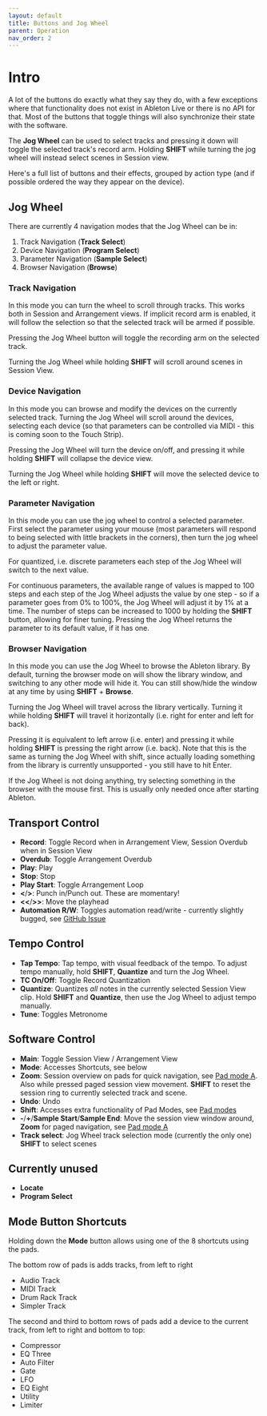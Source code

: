 ```yaml
---
layout: default
title: Buttons and Jog Wheel
parent: Operation
nav_order: 2
---
```


# Intro

A lot of the buttons do exactly what they say they do, with a few exceptions where that functionality does not exist in Ableton Live or there is no API for that.
Most of the buttons that toggle things will also synchronize their state with the software.

The **Jog Wheel** can be used to select tracks and pressing it down will toggle the selected track's record arm.
Holding **SHIFT** while turning the jog wheel will instead select scenes in Session view.

Here's a full list of buttons and their effects, grouped by action type (and if possible ordered the way they appear on the device).

## Jog Wheel
There are currently 4 navigation modes that the Jog Wheel can be in:
1. Track Navigation (**Track Select**)
2. Device Navigation (**Program Select**)
3. Parameter Navigation (**Sample Select**)
4. Browser Navigation (**Browse**)

### Track Navigation
In this mode you can turn the wheel to scroll through tracks. This works both in Session and Arrangement views. If implicit record arm is enabled, it will follow the selection so that the selected track will be armed if possible.

Pressing the Jog Wheel button will toggle the recording arm on the selected track.

Turning the Jog Wheel while holding **SHIFT** will scroll around scenes in Session View.

### Device Navigation
In this mode you can browse and modify the devices on the currently selected track. Turning the Jog Wheel will scroll around the devices, selecting each device (so that parameters can be controlled via MIDI - this is coming soon to the Touch Strip).

Pressing the Jog Wheel will turn the device on/off, and pressing it while holding **SHIFT** will collapse the device view.

Turning the Jog Wheel while holding **SHIFT** will move the selected device to the left or right.

### Parameter Navigation
In this mode you can use the jog wheel to control a selected parameter. First select the parameter using your mouse (most parameters will respond to being selected with little brackets in the corners), then turn the jog wheel to adjust the parameter value.

For quantized, i.e. discrete parameters each step of the Jog Wheel will switch to the next value.

For continuous parameters, the available range of values is mapped to 100 steps and each step of the Jog Wheel adjusts the value by one step - so if a parameter goes from 0% to 100%, the Jog Wheel will adjust it by 1% at a time. The number of steps can be increased to 1000 by holding the **SHIFT** button, allowing for finer tuning. Pressing the Jog Wheel returns the parameter to its default value, if it has one.

### Browser Navigation
In this mode you can use the Jog Wheel to browse the Ableton library. By default, turning the browser mode on will show the library window, and switching to any other mode will hide it. You can still show/hide the window at any time by using **SHIFT** + **Browse**.

Turning the Jog Wheel will travel across the library vertically. Turning it while holding **SHIFT** will travel it horizontally (i.e. right for enter and left for back).

Pressing it is equivalent to left arrow (i.e. enter) and pressing it while holding **SHIFT** is pressing the right arrow (i.e. back). Note that this is the same as turning the Jog Wheel with shift, since actually loading something from the library is currently unsupported - you still have to hit Enter.

If the Jog Wheel is not doing anything, try selecting something in the browser with the mouse first. This is usually only needed once after starting Ableton.

## Transport Control
- **Record**: Toggle Record when in Arrangement View, Session Overdub when in Session View
- **Overdub**: Toggle Arrangement Overdub
- **Play**: Play
- **Stop**: Stop
- **Play Start**: Toggle Arrangement Loop
- **<**/**>**: Punch in/Punch out. These are momentary!
- **<<**/**>>**: Move the playhead
- **Automation R/W**: Toggles automation read/write - currently slightly bugged, see [GitHub Issue](https://github.com/bcrowe306/MPC-Studio-Mk2-Ableton-Midi-Remote-Script/issues/1)

## Tempo Control
- **Tap Tempo**: Tap tempo, with visual feedback of the tempo. To adjust tempo manually, hold **SHIFT**, **Quantize** and turn the Jog Wheel.
- **TC On/Off**: Toggle Record Quantization
- **Quantize**: Quantizes *all* notes in the currently selected Session View clip. Hold **SHIFT** and **Quantize**, then use the Jog Wheel to adjust tempo manually.
- **Tune**: Toggles Metronome

## Software Control
- **Main**: Toggle Session View / Arrangement View
- **Mode**: Accesses Shortcuts, see below
- **Zoom**: Session overview on pads for quick navigation, see [Pad mode A](../pads/). Also while pressed paged session view movement. **SHIFT** to reset the session ring to currently selected track and scene.
- **Undo**: Undo
- **Shift**: Accesses extra functionality of Pad Modes, see [Pad modes](../pads/ )
- **-**/**+**/**Sample Start**/**Sample End**: Move the session view window around, **Zoom** for paged navigation, see [Pad mode A](../pads/)
- **Track select**: Jog Wheel track selection mode (currently the only one) **SHIFT** to select scenes

## Currently unused
- **Locate**
- **Program Select**

## Mode Button Shortcuts
Holding down the **Mode** button allows using one of the 8 shortcuts using the pads.

The bottom row of pads is adds tracks, from left to right
- Audio Track
- MIDI Track
- Drum Rack Track
- Simpler Track

The second and third to bottom rows of pads add a device to the current track, from left to right and bottom to top: 
- Compressor
- EQ Three
- Auto Filter
- Gate
- LFO
- EQ Eight
- Utility
- Limiter

